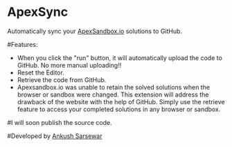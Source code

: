# ApexSync
Automatically sync your [ApexSandbox.io](https://www.apexsandbox.io/) solutions to GitHub.

#Features:
- When you click the "run" button, it will automatically upload the code to GitHub. No more manual uploading!!
- Reset the Editor.
- Retrieve the code from GitHub.
- Apexsandbox.io was unable to retain the solved solutions when the browser or sandbox were changed. This extension will address the drawback of the website with the help of GitHub. Simply use the retrieve feature to access your completed solutions in any browser or sandbox.


#I will soon publish the source code. 

#Developed by [Ankush Sarsewar](https://github.com/Sarsewar/)
